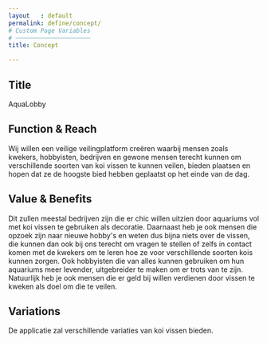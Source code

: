 ```yaml
---
layout   : default
permalink: define/concept/
# Custom Page Variables
# ─────────────────────
title: Concept

---
```


## Title
AquaLobby

## Function & Reach
Wij willen een veilige veilingplatform creëren waarbij mensen zoals kwekers, hobbyisten, bedrijven en gewone mensen terecht kunnen om verschillende soorten van koi vissen te kunnen veilen, bieden plaatsen en hopen dat ze de hoogste bied hebben geplaatst op het einde van de dag. 

## Value & Benefits
Dit zullen meestal bedrijven zijn die er chic willen uitzien door aquariums vol met koi vissen te gebruiken als decoratie. Daarnaast heb je ook mensen die opzoek zijn naar nieuwe hobby's en weten dus bijna niets over de vissen, die kunnen dan ook bij ons terecht om vragen te stellen of zelfs in contact komen met de kwekers om te leren hoe ze voor verschillende soorten kois kunnen zorgen. Ook hobbyisten die van alles kunnen gebruiken om hun aquariums meer levender, uitgebreider te maken om er trots van te zijn. Natuurlijk heb je ook mensen die er geld bij willen verdienen door vissen te kweken als doel om die te veilen.

## Variations
De applicatie zal verschillende variaties van koi vissen bieden. 